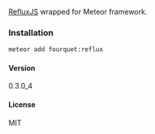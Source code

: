 [RefluxJS](https://github.com/reflux/refluxjs) wrapped for Meteor framework.
### Installation
```bash
meteor add fourquet:reflux
```
#### Version
0.3.0_4

#### License
MIT

